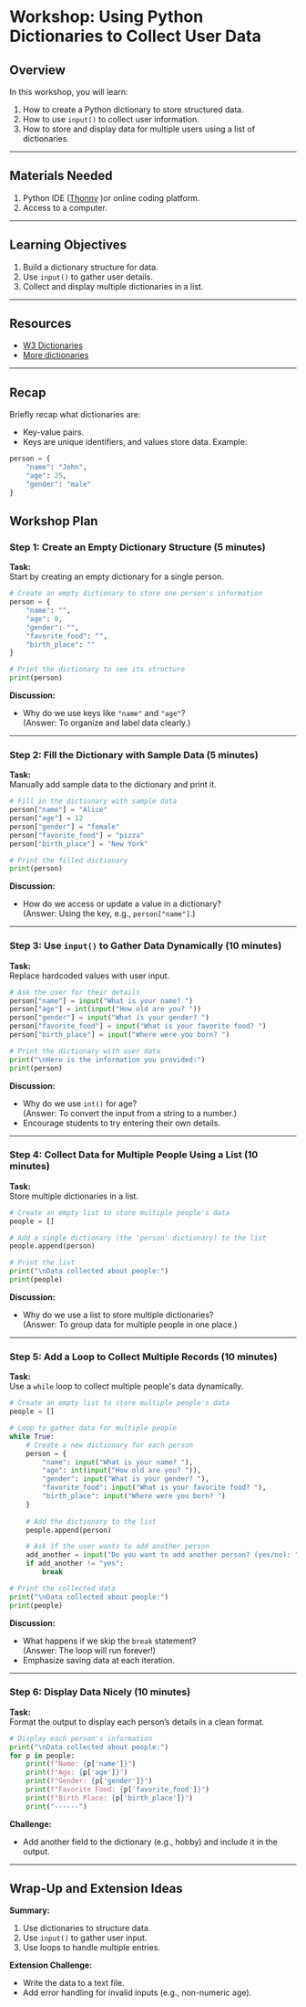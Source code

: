 
# Workshop: Using Python Dictionaries to Collect User Data

## Overview

In this workshop, you will learn:
1. How to create a Python dictionary to store structured data.
2. How to use `input()` to collect user information.
3. How to store and display data for multiple users using a list of dictionaries.

---

## Materials Needed
1. Python IDE ([Thonny](https://thonny.org/) )or online coding platform.
2. Access to a computer.

---

## Learning Objectives
1. Build a dictionary structure for data.
2. Use `input()` to gather user details.
3. Collect and display multiple dictionaries in a list.

---

## Resources
- [W3 Dictionaries](https://www.w3schools.com/python/python_dictionaries.asp)
- [More dictionaries](https://www.dataquest.io/blog/python-dictionaries/)

---

## Recap
Briefly recap what dictionaries are:

- Key-value pairs.
- Keys are unique identifiers, and values store data.
Example:
    
```python 
person = {
    "name": "John",
    "age": 25,
    "gender": "male"
}
```

## Workshop Plan

### Step 1: Create an Empty Dictionary Structure (5 minutes)

**Task:**  
Start by creating an empty dictionary for a single person.

```python
# Create an empty dictionary to store one person's information
person = {
    "name": "",
    "age": 0,
    "gender": "",
    "favorite_food": "",
    "birth_place": ""
}

# Print the dictionary to see its structure
print(person)
```

**Discussion:**  
- Why do we use keys like `"name"` and `"age"`?  
(Answer: To organize and label data clearly.)

---

### Step 2: Fill the Dictionary with Sample Data (5 minutes)

**Task:**  
Manually add sample data to the dictionary and print it.

```python
# Fill in the dictionary with sample data
person["name"] = "Alice"
person["age"] = 12
person["gender"] = "female"
person["favorite_food"] = "pizza"
person["birth_place"] = "New York"

# Print the filled dictionary
print(person)
```

**Discussion:**  
- How do we access or update a value in a dictionary?  
(Answer: Using the key, e.g., `person["name"]`.)

---

### Step 3: Use `input()` to Gather Data Dynamically (10 minutes)

**Task:**  
Replace hardcoded values with user input.

```python
# Ask the user for their details
person["name"] = input("What is your name? ")
person["age"] = int(input("How old are you? "))
person["gender"] = input("What is your gender? ")
person["favorite_food"] = input("What is your favorite food? ")
person["birth_place"] = input("Where were you born? ")

# Print the dictionary with user data
print("\nHere is the information you provided:")
print(person)
```

**Discussion:**  
- Why do we use `int()` for age?  
(Answer: To convert the input from a string to a number.)  
- Encourage students to try entering their own details.

---

### Step 4: Collect Data for Multiple People Using a List (10 minutes)

**Task:**  
Store multiple dictionaries in a list.

```python
# Create an empty list to store multiple people's data
people = []

# Add a single dictionary (the 'person' dictionary) to the list
people.append(person)

# Print the list
print("\nData collected about people:")
print(people)
```

**Discussion:**  
- Why do we use a list to store multiple dictionaries?  
(Answer: To group data for multiple people in one place.)

---

### Step 5: Add a Loop to Collect Multiple Records (10 minutes)

**Task:**  
Use a `while` loop to collect multiple people's data dynamically.

```python
# Create an empty list to store multiple people's data
people = []

# Loop to gather data for multiple people
while True:
    # Create a new dictionary for each person
    person = {
        "name": input("What is your name? "),
        "age": int(input("How old are you? ")),
        "gender": input("What is your gender? "),
        "favorite_food": input("What is your favorite food? "),
        "birth_place": input("Where were you born? ")
    }
    
    # Add the dictionary to the list
    people.append(person)

    # Ask if the user wants to add another person
    add_another = input("Do you want to add another person? (yes/no): ").lower()
    if add_another != "yes":
        break

# Print the collected data
print("\nData collected about people:")
print(people)
```

**Discussion:**  
- What happens if we skip the `break` statement?  
(Answer: The loop will run forever!)  
- Emphasize saving data at each iteration.

---

### Step 6: Display Data Nicely (10 minutes)

**Task:**  
Format the output to display each person’s details in a clean format.

```python
# Display each person's information
print("\nData collected about people:")
for p in people:
    print(f"Name: {p['name']}")
    print(f"Age: {p['age']}")
    print(f"Gender: {p['gender']}")
    print(f"Favorite Food: {p['favorite_food']}")
    print(f"Birth Place: {p['birth_place']}")
    print("------")
```

**Challenge:**  
- Add another field to the dictionary (e.g., hobby) and include it in the output.

---

## Wrap-Up and Extension Ideas

**Summary:**  
1. Use dictionaries to structure data.  
2. Use `input()` to gather user input.  
3. Use loops to handle multiple entries.

**Extension Challenge:**  
- Write the data to a text file.  
- Add error handling for invalid inputs (e.g., non-numeric age).

